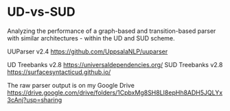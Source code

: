 # UD-vs-SUD
Analyzing the performance of a graph-based and transition-based parser with similar architectures - within the UD and SUD scheme.

UUParser v2.4 https://github.com/UppsalaNLP/uuparser

UD Treebanks v2.8 https://universaldependencies.org/
SUD Treebanks v2.8 https://surfacesyntacticud.github.io/

The raw parser output is on my Google Drive https://drive.google.com/drive/folders/1CpbxMg8SH8LI8epHh8ADH5JQLYx3cAnj?usp=sharing
